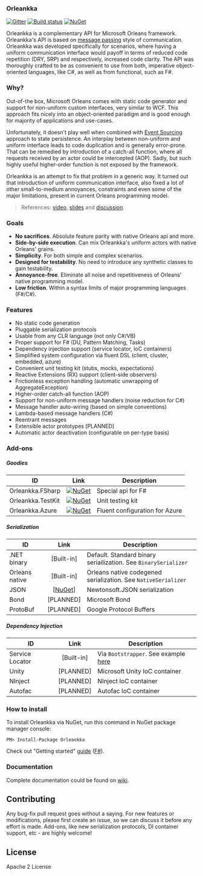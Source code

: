 ### Orleankka

[![Gitter](https://badges.gitter.im/Join%20Chat.svg)](https://gitter.im/yevhen/Orleankka?utm_source=badge&utm_medium=badge&utm_campaign=pr-badge&utm_content=badge)
[![Build status](https://ci.appveyor.com/api/projects/status/qtfih702sfxcsyt6?svg=true)](https://ci.appveyor.com/project/yevhen/orleankka)
[![NuGet](https://img.shields.io/nuget/v/Orleankka.svg?style=flat)](https://www.nuget.org/packages/Orleankka/)

Orleankka is a complementary API for Microsoft Orleans framework. Orleankka's API is based on [message passing](http://en.wikipedia.org/wiki/Message_passing) style of communication. Orleankka was developed specifically for scenarios, where having a uniform communication interface would payoff in terms of reduced code repetition (DRY, SRP) and respectively, increased code clarity. The API was thoroughly crafted to be as convenient to use from both, imperative object-oriented languages, like C#, as well as from functional, such as F#.


### Why?

Out-of-the box, Microsoft Orleans comes with static code generator and support for non-uniform custom interfaces, very similar to WCF. This approach fits nicely into an object-oriented paradigm and is good enough for majority of applications and use-cases.

Unfortunately, it doesn't play well when combined with [Event Sourcing](https://msdn.microsoft.com/en-us/library/dn589792.aspx) approach to state persistence. An interplay between non-uniform and uniform interface leads to code duplication and is generally error-prone. That can be remedied by introduction of a catch-all function, where all requests received by an actor could be intercepted (AOP). Sadly, but such highly useful higher-order function is not exposed by the framework.   

Orleankka is an attempt to fix that problem in a generic way. It turned out that introduction of uniform communication interface, also fixed a lot of other small-to-medium annoyances, constraints and even some of the major limitations, present in current Orleans programming model.

> References: [video](https://www.youtube.com/watch?v=07Up88bpl20), [slides](https://docs.google.com/presentation/d/1brM4SS-uJBRMZs-CdOZoJ0KUgrnPXXwrOXnYgfLL4Nk/edit#slide=id.p4) and [discussion](https://github.com/dotnet/orleans/issues/42).

### Goals

- __No sacrifices__. Absolute feature parity with native Orleans api and more.
- __Side-by-side execution__. Can mix Orleankka's uniform actors with native Orleans' grains.
- __Simplicity__. For both simple and complex scenarios.
- __Designed for testability__. No need to introduce any synthetic classes to gain testability. 
- __Annoyance-free__. Eliminate all noise and repetitiveness of Orleans' native programming model.
- __Low friction__. Within a syntax limits of major programming languages (F#/C#).

### Features

+ No static code generation
+ Pluggable serialization protocols
+ Usable from any CLR language (not only C#/VB)
+ Proper support for F# (DU, Pattern Matching, Tasks)
+ Dependency injection support (service locator, IoC containers)
+ Simplified system configuration via fluent DSL (client, cluster, embedded, azure)
+ Convenient unit testing kit (stubs, mocks, expectations)
+ Reactive Extensions (RX) support (client-side observers)
+ Frictionless exception handling (automatic unwrapping of AggregateException)
+ Higher-order catch-all function (AOP)
+ Support for non-uniform message handlers (noise reduction for C#)
+ Message handler auto-wiring (based on simple conventions)
+ Lambda-based message handlers (C#)
+ Reentrant messages
+ Extensible actor prototypes [PLANNED]
+ Automatic actor deactivation (configurable on per-type basis)

### Add-ons

##### Goodies

| ID | Link | Description
| ------- |:----:| ---------- |
| Orleankka.FSharp | [![NuGet](https://img.shields.io/nuget/v/Orleankka.FSharp.svg?style=flat)](https://www.nuget.org/packages/Orleankka.FSharp/) | Special api for F#
| Orleankka.TestKit | [![NuGet](https://img.shields.io/nuget/v/Orleankka.TestKit.svg?style=flat)](https://www.nuget.org/packages/Orleankka.TestKit/) | Unit testing kit
| Orleankka.Azure | [![NuGet](https://img.shields.io/nuget/v/Orleankka.Azure.svg?style=flat)](https://www.nuget.org/packages/Orleankka.Azure/) | Fluent configuration for Azure

##### Serialization

| ID | Link | Description
| ------- |:----:| ---------- |
| .NET binary | [Built-in] | Default. Standard binary seriailization. See `BinarySerializer` 
| Orleans native | [Built-in] | Orleans native codegened serialization. See `NativeSerializer` 
| JSON | [[NuGet](https://www.nuget.org/packages/Orleankka.Serialization.JSON)] | Newtonsoft.JSON serialization
| Bond | [PLANNED] | Microsoft Bond
| ProtoBuf | [PLANNED] | Google Protocol Buffers

##### Dependency Injection

| ID | Link | Description
| ------- |:----:| ---------- |
| Service Locator | [Built-in] | Via `Bootstrapper`. See example [here](Source/Demo.App) 
| Unity   | [PLANNED] | Microsoft Unity IoC container
| NInject | [PLANNED] | NInject IoC container
| Autofac | [PLANNED] | Autofac IoC container

### How to install

To install Orleankka via NuGet, run this command in NuGet package manager console:

	PM> Install-Package Orleankka

Check out "Getting started" [guide](https://github.com/yevhen/Orleankka/wiki/Getting-Started-%28C%23%29) ([F#](https://github.com/yevhen/Orleankka/wiki/Getting-Started-%28F%23%29)).

### Documentation

Complete documentation could be found on [wiki](https://github.com/yevhen/Orleankka/wiki).

## Contributing

Any bug-fix pull request goes without a saying. For new features or modifications, please first create an issue, so we can discuss it before any effort is made. Add-ons, like new serialization protocols, DI container support, etc - are highly welcome!

## License

Apache 2 License
